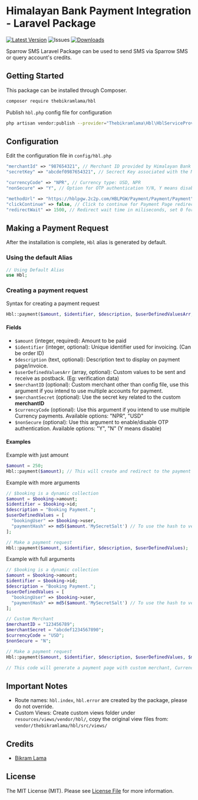 Himalayan Bank Payment Integration - Laravel Package
=============================

[![Latest Version](https://img.shields.io/github/v/release/TheBikramLama/hbl.svg?style=flat-square)](https://github.com/TheBikramLama/hbl/releases)
![Issues](https://img.shields.io/github/issues/TheBikramLama/hbl)
[![Downloads](https://img.shields.io/packagist/dt/TheBikramLama/hbl.svg?style=flat-square)](https://packagist.org/packages/thebikramlama/hbl)

Sparrow SMS Laravel Package can be used to send SMS via Sparrow SMS or query account's credits.

## Getting Started

This package can be installed through Composer.

```bash
composer require thebikramlama/hbl
```

Publish `hbl.php` config file for configuration
```bash
php artisan vendor:publish --provider="Thebikramlama\Hbl\HblServiceProvider"
```

## Configuration

Edit the configuration file in `config/hbl.php`
```php
"merchantId" => "987654321", // Merchant ID provided by Himalayan Bank
"secretKey" => "abcdef0987654321", // Secrect Key associated with the Merchant ID

"currencyCode" => "NPR", // Currency type: USD, NPR
"nonSecure" => "Y", // Option for OTP authentication Y/N, Y means disable authentication

"methodUrl" => "https://hblpgw.2c2p.com/HBLPGW/Payment/Payment/Payment", // Only update URL if needed
"clickContinue" => false, // Click to continue for Payment Page redirection true/false
"redirectWait" => 1500, // Redirect wait time in miliseconds, set 0 for no wait time
```

## Making a Payment Request

After the installation is complete, `Hbl` alias is generated by default.

### Using the default Alias
```php
// Using Default Alias
use Hbl;
```

### Creating a payment request
Syntax for creating a payment request
```php
Hbl::payment($amount, $identifier, $description, $userDefinedValuesArr, $merchantID, $merchantSecret, $currencyCode, $nonSecure);
```

#### Fields
- `$amount` (integer, required): Amount to be paid
- `$identifier` (integer, optional): Unique identifier used for invoicing. (Can be order ID)
- `$description` (text, optional): Description text to display on payment page/invoice.
- `$userDefinedValuesArr` (array, optional): Custom values to be sent and receive as postback. (Eg: verification data)
- `$merchantID` (optional): Custom merchant other than config file, use this argument if you intend to use multiple accounts for payment.
- `$merchantSecret` (optional): Use the secret key related to the custom **merchantID**
- `$currencyCode` (optional): Use this argument if you intend to use multiple Currency payments. Available options: "NPR", "USD"
- `$nonSecure` (optional): Use this argument to enable/disable OTP authentication. Available options: "Y", "N" (Y means disable)

#### Examples
Example with just amount
```php
$amount = 250;
Hbl::payment($amount); // This will create and redirect to the payment page of Rs/$ 250
```

Example with more arguments
```php
// $booking is a dynamic collection
$amount = $booking->amount;
$identifier = $booking->id;
$description = "Booking Payment.";
$userDefinedValues = [
  "bookingUser" => $booking->user,
  "paymentHash" => md5($amount.'MySecretSalt') // To use the hash to verify pament later
];

// Make a payment request
Hbl::payment($amount, $identifier, $description, $userDefinedValues);
```

Example with full arguments
```php
// $booking is a dynamic collection
$amount = $booking->amount;
$identifier = $booking->id;
$description = "Booking Payment.";
$userDefinedValues = [
  "bookingUser" => $booking->user,
  "paymentHash" => md5($amount.'MySecretSalt') // To use the hash to verify pament later
];

// Custom Merchant
$merchantID = "123456789";
$merchantSecret = "abcdef1234567890";
$currencyCode = "USD";
$nonSecure = "N";

// Make a payment request
Hbl::payment($amount, $identifier, $description, $userDefinedValues, $merchantID, $merchantSecret, $currencyCode, $nonSecure);

// This code will generate a payment page with custom merchant, Currency in US Dollars and Enable OTP authentication
```

## Important Notes
- Route names: `hbl.index`, `hbl.error` are created by the package, please do not override.
- Custom Views: Create custom views folder under `resources/views/vendor/hbl/`, copy the original view files from: `vendor/thebikramlama/hbl/src/views/`

## Credits
- [Bikram Lama](https://github.com/TheBikramLama)

## License

The MIT License (MIT). Please see [License File](LICENSE) for more information.
